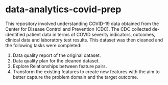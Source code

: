 
# data-analytics-covid-prep

This repository involved understanding COVID-19 data obtained from the Center for Disease Control and Prevention (CDC).
The CDC collected de-identified patient data in terms of COVID severity indicators, outcomes, clinical data and laboratory test results. This dataset was then cleaned and the following tasks were completed:

1. Data quality report of the original dataset.
2. Data quality plan for the cleaned dataset.
3. Explore Relationships between feature pairs.
4. Transform the existing features to create new features with the aim to better capture the problem domain and the target outcome.  

